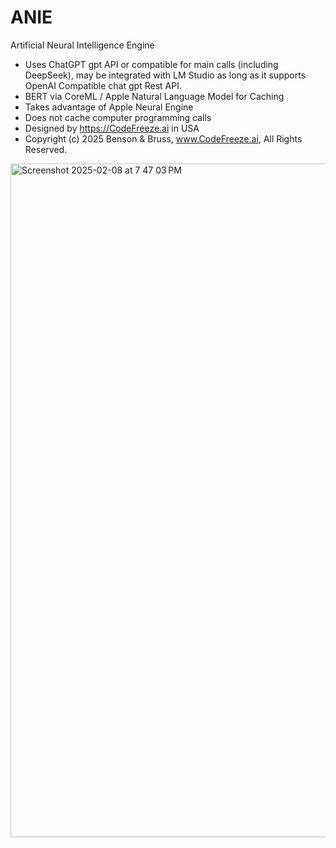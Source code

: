 # ANIE
 Artificial Neural Intelligence Engine

- Uses ChatGPT gpt API or compatible for main calls (including DeepSeek), may be integrated with LM Studio as long as it supports OpenAI Compatible chat gpt Rest API.
- BERT via CoreML / Apple Natural Language Model for Caching
- Takes advantage of Apple Neural Engine
- Does not cache computer programming calls
- Designed by https://CodeFreeze.ai in USA
- Copyright (c) 2025 Benson & Bruss, www.CodeFreeze.ai, All Rights Reserved.

<img width="1078" alt="Screenshot 2025-02-08 at 7 47 03 PM" src="https://github.com/user-attachments/assets/b5a1a6cc-e028-41b9-a462-23ec0cb20c99" />

